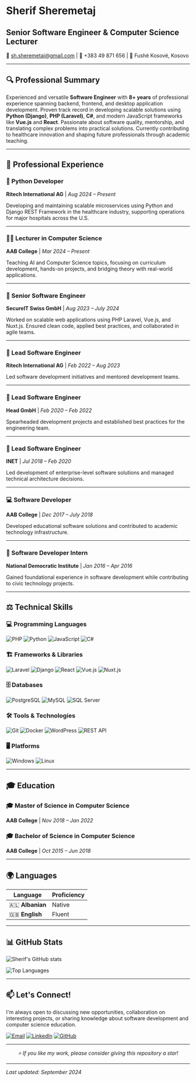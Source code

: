# Sherif Sheremetaj
## Senior Software Engineer & Computer Science Lecturer

📧 [sh.sheremetaj@gmail.com](mailto:sh.sheremetaj@gmail.com) | 📱 +383 49 871 656 | 📍 Fushë Kosovë, Kosovo

---

## 🔍 Professional Summary

Experienced and versatile **Software Engineer** with **8+ years** of professional experience spanning backend, frontend, and desktop application development. Proven track record in developing scalable solutions using **Python (Django)**, **PHP (Laravel)**, **C#**, and modern JavaScript frameworks like **Vue.js** and **React**. Passionate about software quality, mentorship, and translating complex problems into practical solutions. Currently contributing to healthcare innovation and shaping future professionals through academic teaching.

---

## 💼 Professional Experience

### 🐍 Python Developer
**Ritech International AG** | *Aug 2024 – Present*

Developing and maintaining scalable microservices using Python and Django REST Framework in the healthcare industry, supporting operations for major hospitals across the U.S.

---

### 👨‍🏫 Lecturer in Computer Science  
**AAB College** | *Mar 2024 – Present*

Teaching AI and Computer Science topics, focusing on curriculum development, hands-on projects, and bridging theory with real-world applications.

---

### 🚀 Senior Software Engineer
**SecureIT Swiss GmbH** | *Aug 2023 – July 2024*

Worked on scalable web applications using PHP Laravel, Vue.js, and Nuxt.js. Ensured clean code, applied best practices, and collaborated in agile teams.

---

### 🔧 Lead Software Engineer
**Ritech International AG** | *Feb 2022 – Aug 2023*

Led software development initiatives and mentored development teams.

---

### 🔧 Lead Software Engineer
**Head GmbH** | *Feb 2020 – Feb 2022*

Spearheaded development projects and established best practices for the engineering team.

---

### 🔧 Lead Software Engineer  
**INET** | *Jul 2018 – Feb 2020*

Led development of enterprise-level software solutions and managed technical architecture decisions.

---

### 💻 Software Developer
**AAB College** | *Dec 2017 – July 2018*

Developed educational software solutions and contributed to academic technology infrastructure.

---

### 🎯 Software Developer Intern
**National Democratic Institute** | *Jan 2016 – Apr 2016*

Gained foundational experience in software development while contributing to civic technology projects.

---

## ⚖️ Technical Skills

### 💻 Programming Languages
![PHP](https://img.shields.io/badge/-PHP-777BB4?style=flat-square&logo=php&logoColor=white)
![Python](https://img.shields.io/badge/-Python-3776AB?style=flat-square&logo=python&logoColor=white)
![JavaScript](https://img.shields.io/badge/-JavaScript-F7DF1E?style=flat-square&logo=javascript&logoColor=black)
![C#](https://img.shields.io/badge/-C%23-239120?style=flat-square&logo=c-sharp&logoColor=white)

### 🏗️ Frameworks & Libraries
![Laravel](https://img.shields.io/badge/-Laravel-FF2D20?style=flat-square&logo=laravel&logoColor=white)
![Django](https://img.shields.io/badge/-Django-092E20?style=flat-square&logo=django&logoColor=white)
![React](https://img.shields.io/badge/-React-61DAFB?style=flat-square&logo=react&logoColor=black)
![Vue.js](https://img.shields.io/badge/-Vue.js-4FC08D?style=flat-square&logo=vue.js&logoColor=white)
![Nuxt.js](https://img.shields.io/badge/-Nuxt.js-00DC82?style=flat-square&logo=nuxt.js&logoColor=white)

### 🗄️ Databases
![PostgreSQL](https://img.shields.io/badge/-PostgreSQL-336791?style=flat-square&logo=postgresql&logoColor=white)
![MySQL](https://img.shields.io/badge/-MySQL-4479A1?style=flat-square&logo=mysql&logoColor=white)
![SQL Server](https://img.shields.io/badge/-SQL%20Server-CC2927?style=flat-square&logo=microsoft-sql-server&logoColor=white)

### 🛠️ Tools & Technologies
![Git](https://img.shields.io/badge/-Git-F05032?style=flat-square&logo=git&logoColor=white)
![Docker](https://img.shields.io/badge/-Docker-2496ED?style=flat-square&logo=docker&logoColor=white)
![WordPress](https://img.shields.io/badge/-WordPress-21759B?style=flat-square&logo=wordpress&logoColor=white)
![REST API](https://img.shields.io/badge/-REST%20API-FF6B35?style=flat-square&logo=api&logoColor=white)

### 🖥️ Platforms
![Windows](https://img.shields.io/badge/-Windows-0078D6?style=flat-square&logo=windows&logoColor=white)
![Linux](https://img.shields.io/badge/-Linux-FCC624?style=flat-square&logo=linux&logoColor=black)

---

## 🎓 Education

### 🎓 Master of Science in Computer Science
**AAB College** | *Nov 2018 – Jan 2022*

### 🎓 Bachelor of Science in Computer Science  
**AAB College** | *Oct 2015 – Jun 2018*

---

## 🌍 Languages

| Language | Proficiency |
|----------|-------------|
| 🇦🇱 **Albanian** | Native |
| 🇬🇧 **English** | Fluent |

---

## 📊 GitHub Stats

![Sherif's GitHub stats](https://github-readme-stats.vercel.app/api?username=YOUR_GITHUB_USERNAME&show_icons=true&theme=blue-green)

![Top Languages](https://github-readme-stats.vercel.app/api/top-langs/?username=YOUR_GITHUB_USERNAME&layout=compact&theme=blue-green)

---

## 📫 Let's Connect!

I'm always open to discussing new opportunities, collaboration on interesting projects, or sharing knowledge about software development and computer science education.

[![Email](https://img.shields.io/badge/-Email-D14836?style=for-the-badge&logo=gmail&logoColor=white)](mailto:sh.sheremetaj@gmail.com)
[![LinkedIn](https://img.shields.io/badge/-LinkedIn-0077B5?style=for-the-badge&logo=linkedin&logoColor=white)](https://linkedin.com/in/sherifsheremetaj)
[![GitHub](https://img.shields.io/badge/-GitHub-181717?style=for-the-badge&logo=github&logoColor=white)](https://github.com/sherifsheremetaj)

---

<div align="center">
  <i>⭐ If you like my work, please consider giving this repository a star!</i>
</div>

---

*Last updated: September 2024*
